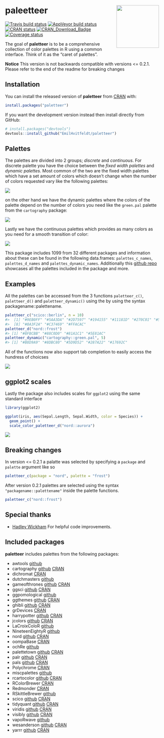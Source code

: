 
<!-- README.md is generated from README.Rmd. Please edit that file -->

# paleetteer <img src='man/figures/logo.png' align="right" height="139" />

[![Travis build
status](https://travis-ci.org/EmilHvitfeldt/paletteer.svg?branch=master)](https://travis-ci.org/EmilHvitfeldt/paletteer)
[![AppVeyor build
status](https://ci.appveyor.com/api/projects/status/github/EmilHvitfeldt/paletteer?branch=master&svg=true)](https://ci.appveyor.com/project/EmilHvitfeldt/paletteer)
[![CRAN
status](https://www.r-pkg.org/badges/version/paletteer)](https://cran.r-project.org/package=paletteer)
[![CRAN\_Download\_Badge](http://cranlogs.r-pkg.org/badges/paletteer)](https://CRAN.R-project.org/package=paletteer)
[![Coverage
status](https://codecov.io/gh/EmilHvitfeldt/paletteer/branch/master/graph/badge.svg)](https://codecov.io/github/EmilHvitfeldt/paletteer?branch=master)

The goal of **paletteer** is to be a comprehensive collection of color
palettes in R using a common interface. Think of it as the “caret of
palettes”.

**Notice** This version is not backwards compatible with versions \<=
0.2.1. Please refer to the end of the readme for breaking changes

## Installation

You can install the released version of **paletteer** from
[CRAN](https://CRAN.R-project.org) with:

``` r
install.packages("paletteer")
```

If you want the development version instead then install directly from
GitHub:

``` r
# install.packages("devtools")
devtools::install_github("EmilHvitfeldt/paletteer")
```

## Palettes

The palettes are divided into 2 groups; *discrete* and *continuous*. For
discrete palette you have the choice between the *fixed width palettes*
and *dynamic palettes*. Most common of the two are the fixed width
palettes which have a set amount of colors which doesn’t change when the
number of colors requested vary like the following palettes:

![](man/figures/README-unnamed-chunk-2-1.png)<!-- -->

on the other hand we have the dynamic palettes where the colors of the
palette depend on the number of colors you need like the `green.pal`
palette from the `cartography` package:

![](man/figures/README-unnamed-chunk-3-1.png)<!-- -->

Lastly we have the continuous palettes which provides as many colors as
you need for a smooth transition of color:

![](man/figures/README-unnamed-chunk-4-1.png)<!-- -->

This package includes 1099 from 32 different packages and information
about these can be found in the following data.frames:
`palettes_c_names`, `palettes_d_names` and `palettes_dynamic_names`.
Additionally this [github
repo](https://github.com/EmilHvitfeldt/r-color-palettes) showcases all
the palettes included in the package and more.

## Examples

All the palettes can be accessed from the 3 functions `paletteer_c()`,
`paletteer_d()` and `paletteer_dynamic()` using the by using the syntax
packagename::palettename.

``` r
paletteer_c("scico::berlin", n = 10)
#>  [1] "#9EB0FF" "#5AA3DA" "#2D7597" "#194155" "#11181D" "#270C01" "#501802"
#>  [8] "#8A3F2A" "#C37469" "#FFACAC"
paletteer_d("nord::frost")
#> [1] "#8FBCBB" "#88C0D0" "#81A1C1" "#5E81AC"
paletteer_dynamic("cartography::green.pal", 5)
#> [1] "#B8D9A9" "#8DBC80" "#5D9D52" "#287A22" "#17692C"
```

All of the functions now also support tab completion to easily access
the hundress of choicses

![](man/figures/paletteer-demo.gif)

## ggplot2 scales

Lastly the package also includes scales for `ggplot2` using the same
standard interface

``` r
library(ggplot2)

ggplot(iris, aes(Sepal.Length, Sepal.Width, color = Species)) +
  geom_point() +
  scale_color_paletteer_d("nord::aurora")
```

![](man/figures/README-unnamed-chunk-6-1.png)<!-- -->

## Breaking changes

In version \<= 0.2.1 a palatte was selected by specifying a `package`
and `palette` argument like so

``` r
paletteer_c(package = "nord", palette = "frost")
```

After version 0.2.1 palettes are selected using the syntax
`"packagename::palettename"` inside the palette functions.

``` r
paletteer_c("nord::frost")
```

## Special thanks

  - [Hadley Wickham](https://github.com/hadley) For helpful code
    improvements.

## Included packages

**paletteer** includes palettes from the following packages:

  - awtools [github](https://github.com/awhstin/awtools)
  - cartography [github](https://github.com/riatelab/cartography)
    [CRAN](https://cran.r-project.org/web/packages/cartography/index.html)
  - dichromat
    [CRAN](https://cran.r-project.org/web/packages/dichromat/index.html)
  - dutchmasters [github](https://github.com/EdwinTh/dutchmasters)
  - gameofthrones [github](https://github.com/aljrico/gameofthrones)
    [CRAN](https://cran.r-project.org/web/packages/gameofthrones/index.html)
  - ggsci [github](https://github.com/road2stat/ggsci)
    [CRAN](https://cran.r-project.org/web/packages/ggsci/index.html)
  - ggpomological [github](https://github.com/gadenbuie/ggpomological)
  - ggthemes [github](https://github.com/jrnold/ggthemes)
    [CRAN](https://cran.r-project.org/web/packages/ggthemes/index.html)
  - ghibli [github](https://github.com/ewenme/ghibli)
    [CRAN](https://cran.r-project.org/web/packages/ghibli/index.html)
  - grDevices
    [CRAN](https://cran.r-project.org/web/packages/RGraphics/index.html)
  - harrypotter [github](https://github.com/aljrico/harrypotter)
    [CRAN](https://cran.r-project.org/web/packages/harrypotter)
  - jcolors [github](https://github.com/jaredhuling/jcolors)
    [CRAN](https://cran.r-project.org/web/packages/jcolors/index.html)
  - LaCroixColoR [github](https://github.com/johannesbjork/LaCroixColoR)
  - NineteenEightyR [github](https://github.com/m-clark/NineteenEightyR)
  - nord [github](https://github.com/jkaupp/nord)
    [CRAN](https://cran.r-project.org/web/packages/nord/index.html)
  - oompaBase
    [CRAN](https://cran.r-project.org/web/packages/oompaBase/index.html)
  - ochRe [github](https://github.com/ropenscilabs/ochRe)
  - palettetown [github](https://github.com/timcdlucas/palettetown)
    [CRAN](https://cran.r-project.org/web/packages/palettetown/index.html)
  - palr [github](https://github.com/AustralianAntarcticDivision/palr)
    [CRAN](https://cran.r-project.org/web/packages/palr/index.html)
  - pals [github](https://github.com/kwstat/pals)
    [CRAN](https://cran.r-project.org/web/packages/pals/index.html)
  - Polychrome
    [CRAN](https://cran.r-project.org/web/packages/Polychrome/index.html)
  - miscpalettes [github](https://github.com/EmilHvitfeldt/miscpalettes)
  - rcartocolor [github](https://github.com/Nowosad/rcartocolor)
    [CRAN](https://cran.r-project.org/web/packages/rcartocolor/index.html)
  - RColorBrewer
    [CRAN](https://cran.r-project.org/web/packages/RColorBrewer/index.html)
  - Redmonder
    [CRAN](https://cran.r-project.org/web/packages/Redmonder/index.html)
  - RSkittleBrewer
    [github](https://github.com/alyssafrazee/RSkittleBrewer)
  - scico [github](https://github.com/thomasp85/scico)
    [CRAN](https://cran.r-project.org/web/packages/scico/index.html)
  - tidyquant [github](https://github.com/business-science/tidyquant)
    [CRAN](https://cran.r-project.org/web/packages/tidyquant/index.html)
  - viridis [github](https://github.com/sjmgarnier/viridis)
    [CRAN](https://cran.r-project.org/web/packages/viridis/index.html)
  - visibly [github](https://github.com/m-clark/visibly)
    [CRAN](https://cran.r-project.org/web/packages/visibly/index.html)
  - vapoRwave [github](https://github.com/moldach/vapoRwave)
  - wesanderson [github](https://github.com/karthik/wesanderson)
    [CRAN](https://cran.r-project.org/web/packages/wesanderson/index.html)
  - yarrr [github](https://github.com/ndphillips/yarrr)
    [CRAN](https://cran.r-project.org/web/packages/yarrr/index.html)
